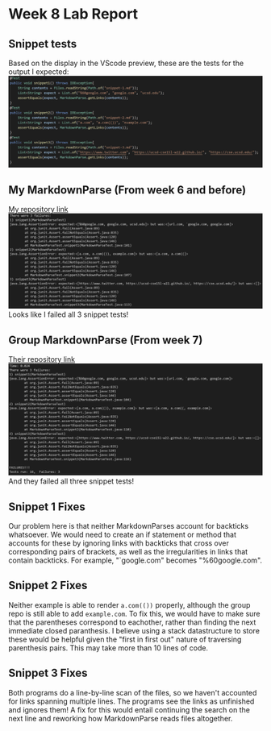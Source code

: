 # Week 8 Lab Report

## Snippet tests
Based on the display in the VScode preview, these are the tests for the output I expected:
![Image](btests.png)

## My MarkdownParse (From week 6 and before)
[My repository link](https://github.com/mojeanmac/markdown-parse)
![Image](bmyver.png)
Looks like I failed all 3 snippet tests!

## Group MarkdownParse (From week 7)
[Their repository link](https://github.com/ocboogie/markdown-parse/)
![Image](bother.png)
And they failed all three snippet tests!

## Snippet 1 Fixes
Our problem here is that neither MarkdownParses account for backticks whatsoever. We would need to create an if statement or method that accounts for these by ignoring links with backticks that cross over corresponding pairs of brackets, as well as the irregularities in links that contain backticks. For example, "`google.com" becomes "%60google.com".

## Snippet 2 Fixes
Neither example is able to render `a.com(())` properly, although the group repo is still able to add `example.com`. To fix this, we would have to make sure that the parentheses correspond to eachother, rather than finding the next immediate closed paranthesis. I believe using a stack datastructure to store these would be helpful given the "first in first out" nature of traversing parenthesis pairs. This may take more than 10 lines of code.

## Snippet 3 Fixes
Both programs do a line-by-line scan of the files, so we haven't accounted for links spanning multiple lines. The programs see the links as unfinished and ignores them! A fix for this would entail continuing the search on the next line and reworking how MarkdownParse reads files altogether.